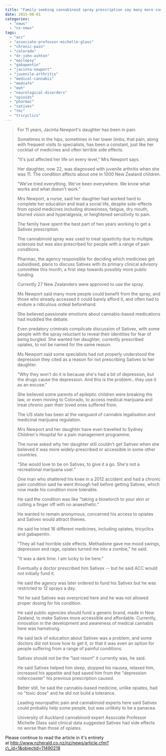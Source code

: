 ```yaml
---
title: "Family seeking cannabinoid spray prescription say many more could benefit"
date: 2015-08-01
categories: 
  - "news"
  - "nz-news"
tags: 
  - "acc"
  - "associate-professor-michelle-glass"
  - "chronic-pain"
  - "colorado"
  - "dr-john-ashton"
  - "epilepsy"
  - "gabapentin"
  - "jacinta-newport"
  - "juvenile-arthritis"
  - "medical-cannabis"
  - "medsafe"
  - "moh"
  - "neurological-disorders"
  - "opioids"
  - "pharmac"
  - "sativex"
  - "thc"
  - "tricyclics"
---
```


> For 11 years, Jacinta Newport's daughter has been in pain.
> 
> Sometimes in the hips, sometimes in her lower limbs, that pain, along with frequent visits to specialists, has been a constant, just like her cocktail of medicines and often terrible side effects.
> 
> "It's just affected her life on every level," Mrs Newport says.
> 
> Her daughter, now 22, was diagnosed with juvenile arthritis when she was 11. The condition affects about one in 1000 New Zealand children.
> 
> "We've tried everything. We've been everywhere. We know what works and what doesn't work."
> 
> Mrs Newport, a nurse, said her daughter had worked hard to complete her education and lead a social life, despite side-effects from opioid medicines including drowsiness, fatigue, dry mouth, blurred vision and hyperalgesia, or heightened sensitivity to pain.
> 
> The family have spent the best part of two years working to get a Sativex prescription.
> 
> The cannabinoid spray was used to treat spasticity due to multiple sclerosis but was also prescribed for people with a range of pain conditions.
> 
> Pharmac, the agency responsible for deciding which medicines get subsidised, plans to discuss Sativex with its primary clinical advisory committee this month, a first step towards possibly more public funding.
> 
> Currently 27 New Zealanders were approved to use the spray.
> 
> Ms Newport said many more people could benefit from the spray, and those who already accessed it could barely afford it, and often had to endure a ridiculous ordeal beforehand.
> 
> She believed passionate emotions about cannabis-based medications had muddied the debate.
> 
> Even predatory criminals complicate discussion of Sativex, with some people with the spray reluctant to reveal their identities for fear of being burgled. She wanted her daughter, currently prescribed opiates, to not be named for the same reason.
> 
> Ms Newport said some specialists had not properly understood the depression they cited as a reason for not prescribing Sativex to her daughter.
> 
> "Why they won't do it is because she's had a bit of depression, but the drugs cause the depression. And this is the problem...they use it as an excuse."
> 
> She believed some parents of epileptic children were breaking the law, or even moving to Colorado, to access medical marijuana and treat chronic pain their loved ones suffered from.
> 
> The US state has been at the vanguard of cannabis legalisation and medicinal marijuana regulation.
> 
> Mrs Newport and her daughter have even travelled to Sydney Children's Hospital for a pain management programme.
> 
> The nurse asked why her daughter still couldn't get Sativex when she believed it was more widely-prescribed or accessible in some other countries.
> 
> "She would love to be on Sativex, to give it a go. She's not a recreational marijuana user."
> 
> One man who shattered his knee in a 2012 accident and had a chronic pain condition said he went through hell before getting Sativex, which now made his condition more tolerable.
> 
> He said the condition was like "taking a blowtorch to your skin or cutting a finger off with no anaesthetic."
> 
> He wanted to remain anonymous, concerned his access to opiates and Sativex would attract thieves.
> 
> He said he tried 16 different medicines, including opiates, tricyclics and gabapentin.
> 
> "They all had horrible side effects. Methadone gave me mood swings, depression and rage, opiates turned me into a zombie," he said.
> 
> "It was a dark time. I am lucky to be here."
> 
> Eventually a doctor prescribed him Sativex -- but he said ACC would not initially fund it.
> 
> He said the agency was later ordered to fund his Sativex but he was restricted to 12 sprays a day.
> 
> Yet he said Sativex was overpriced here and he was not allowed proper dosing for his condition.
> 
> He said public agencies should fund a generic brand, made in New Zealand, to make Sativex more accessible and affordable. Currently, innovation in the development and awareness of medical cannabis here was hamstrung.
> 
> He said lack of education about Sativex was a problem, and some doctors did not know how to get it, or that it was even an option for people suffering from a range of painful conditions.
> 
> Sativex should not be the "last resort" it currently was, he said.
> 
> He said Sativex helped him sleep, stopped his nausea, relaxed him, increased his appetite and had saved him from the "depression rollercoaster" his previous prescription caused.
> 
> Better still, he said the cannabis-based medicine, unlike opiates, had no "toxic dose" and he did not build a tolerance.
> 
> Leading neuropathic pain and cannabinoid experts here said Sativex could probably help some people, but was unlikely to be a panacea.
> 
> University of Auckland cannabinoid expert Associate Professor Michelle Glass said clinical data suggested Sativex had side effects no worse than those of opiates.

Please continue to read the article in it's entirety at http://www.nzherald.co.nz/nz/news/article.cfm?c\_id=1&objectid=11490218
